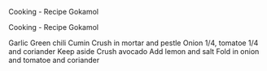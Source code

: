 Cooking - Recipe Gokamol

Cooking - Recipe Gokamol

Garlic 
Green chili 
Cumin
Crush in mortar and pestle
Onion 1/4, tomatoe 1/4 and coriander 
Keep aside
Crush avocado 
Add lemon and salt
Fold in onion and tomatoe and coriander